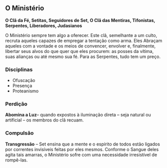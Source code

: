 ## O Ministério

**O Clã da Fé, Setitas, Seguidores de Set, O Clã das Mentiras, Tifonistas, Serpentes, Liberadores, Judasianos**

O Ministério sempre tem algo a oferecer. Este clã, semelhante a um culto, recruta aqueles capazes de empregar a tentação como arma. Eles Abraçam aqueles com a vontade e os meios de convencer, envolver e, finalmente, libertar seus alvos do que quer que eles procurem: as posses da vítima, suas alianças ou até mesmo sua fé. Para as Serpentes, tudo tem um preço.

### Disciplinas

- Ofuscação
- Presença 
- Proteanismo

### Perdição
**Abomina a Luz**– quando expostos à iluminação direta – seja natural ou artificial – os membros do clã recuam.

### Compulsão
**Transgressão** – Set ensina que a mente e o espírito de todos estão ligados por correntes invisíveis feitas por eles mesmos. Conforme o Sangue deles agita tais amarras, o Ministério sofre com uma necessidade irresistível de rompê-las.